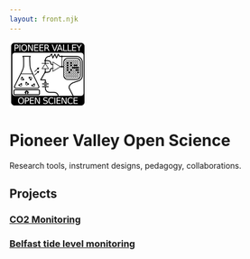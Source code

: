 ```yaml
---
layout: front.njk
---
```

<div id='pullout'>

<!--<img src="/img/edge_flower_medium.png">-->
<img src="/img/pvos.png">

<h1> Pioneer Valley Open Science </h1>

Research tools, instrument designs, pedagogy, collaborations.

</div>


## Projects

### [CO2 Monitoring](/co2)

### [Belfast tide level monitoring](/belfast/)


<!--
## R&D


### [CO2 Monitoring](/co2/)

### [Electrochemistry](https://gitlab.com/p-v-o-s/echem)

-->